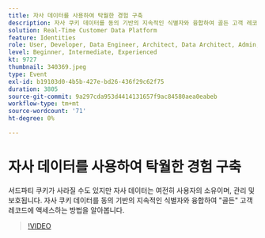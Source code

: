 ```yaml
---
title: 자사 데이터를 사용하여 탁월한 경험 구축
description: 자사 쿠키 데이터를 동의 기반의 지속적인 식별자와 융합하여 골든 고객 레코드에 액세스하는 방법을 알아봅니다.
solution: Real-Time Customer Data Platform
feature: Identities
role: User, Developer, Data Engineer, Architect, Data Architect, Admin, Leader
level: Beginner, Intermediate, Experienced
kt: 9727
thumbnail: 340369.jpeg
type: Event
exl-id: b19103d0-4b5b-427e-bd26-436f29c62f75
duration: 3805
source-git-commit: 9a297cda953d4414131657f9ac84580aea0eabeb
workflow-type: tm+mt
source-wordcount: '71'
ht-degree: 0%

---
```


# 자사 데이터를 사용하여 탁월한 경험 구축

서드파티 쿠키가 사라질 수도 있지만 자사 데이터는 여전히 사용자의 소유이며, 관리 및 보호됩니다. 자사 쿠키 데이터를 동의 기반의 지속적인 식별자와 융합하여 &quot;골든&quot; 고객 레코드에 액세스하는 방법을 알아봅니다.

>[!VIDEO](https://video.tv.adobe.com/v/340369/?quality=12&learn=on)
